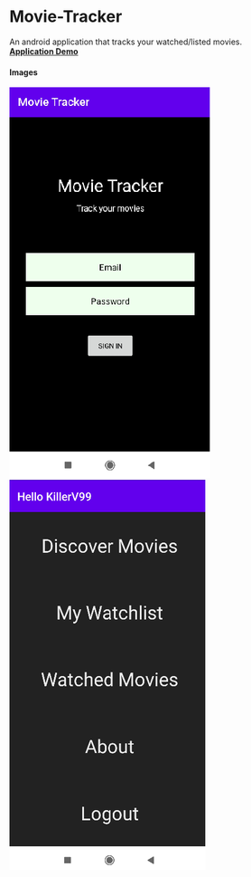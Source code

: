 # Movie-Tracker
An android application that tracks your watched/listed movies.<br>
[<b>Application Demo</b>](https://drive.google.com/drive/folders/1o9AkAa5-eoJxl54nEYX23TrUw1dtYC2F?usp=sharing)

<h4>Images</h4>

![alt text](https://github.com/Vedank99/Movie-Tracker/blob/master/pics/Sign%20In.png?raw=true "Sign In Screen")
![alt text](https://github.com/Vedank99/Movie-Tracker/blob/master/pics/Main%20Screen.png?raw=true "Main Screen")

